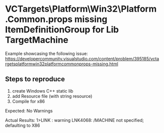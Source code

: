 # VCTargets\Platform\Win32\Platform.Common.props missing ItemDefinitionGroup for Lib TargetMachine

Example showcasing the following issue:
https://developercommunity.visualstudio.com/content/problem/395185/vctargetsplatformwin32platformcommonprops-missing.html

## Steps to reproduce
1) create Windows C++ static lib
2) add Resource file (with string resource)
3) Compile for x86

Expected:
    No Warnings

Actual Results:
    1>LINK : warning LNK4068: /MACHINE not specified; defaulting to X86

